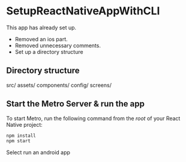 # SetupReactNativeAppWithCLI

This app has already set up.
* Removed an ios part.
* Removed unnecessary comments.
* Set up a directory structure

## Directory structure
src/
 assets/
 components/
 config/
 screens/

## Start the Metro Server & run the app

To start Metro, run the following command from the _root_ of your React Native project:

```bash
npm install
npm start
```

Select run an android app
